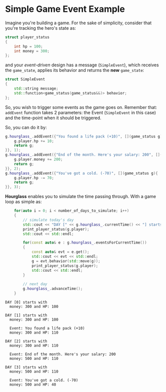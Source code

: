 # Simple Game Event Example

Imagine you're building a game. For the sake of simplicity, consider that you're tracking the hero's 
state as:

```cpp
struct player_status
{
    int hp = 100;
    int money = 300;
};
```

and your *event-driven* design has a message (`SimpleEvent`), which receives the `game_state`, 
applies its behavior and returns the **new** `game_state`:

```cpp
struct SimpleEvent
{
    std::string message;
    std::function<game_status(game_status&&)> behavior;
};
```

So, you wish to trigger some events as the game goes on.
Remember that: `addEvent` function takes 2 parameters: the Event (`SimpleEvent` in this case) and the 
time-point when it should be triggered.

So, you can do it by:

```cpp
g.hourglass_.addEvent({"You found a life pack (+10)", [](game_status g){
    g.player.hp += 10;
    return g;
}}, 1);
g.hourglass_.addEvent({"End of the month. Here's your salary: 200", [](game_status g){
    g.player.money += 200;
    return g;
}}, 2);
g.hourglass_.addEvent({"You've got a cold. (-70)", [](game_status g){
    g.player.hp -= 70;
    return g;
}}, 3);
```

**Hourglass** enables you to simulate the time passing through. With a game loop as simple as:

```cpp
    for(auto i = 0; i < number_of_days_to_simulate; i++)
    {
        // simulate today's day
        std::cout << "DAY [" << g.hourglass_.currentTime() << "] starts with " << std::endl;
        print_player_status(g.player);
        std::cout << std::endl;

        for(const auto& e : g.hourglass_.eventsForCurrentTime())
        {
            const auto& evt = e.get();
            std::cout << evt << std::endl;
            g = evt.behavior(std::move(g));
            print_player_status(g.player);
            std::cout << std::endl;
        }
        
        // next day
        g.hourglass_.advanceTime();
    }
```

```
DAY [0] starts with 
  money: 300 and HP: 100

DAY [1] starts with 
  money: 300 and HP: 100

  Event: You found a life pack (+10)
  money: 300 and HP: 110

DAY [2] starts with 
  money: 300 and HP: 110

  Event: End of the month. Here's your salary: 200
  money: 500 and HP: 110

DAY [3] starts with 
  money: 500 and HP: 110

  Event: You've got a cold. (-70)
  money: 500 and HP: 40
```
